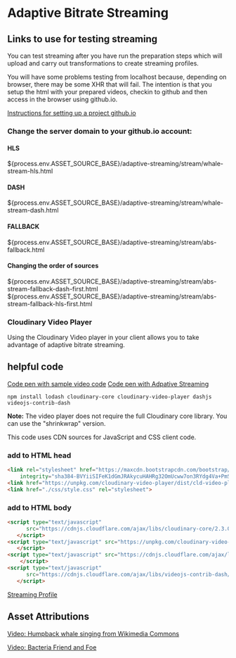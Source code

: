 # Adaptive Bitrate Streaming

## Links to use for testing streaming
You can test streaming after you have run the preparation steps which will upload and carry out transformations to create streaming profiles.  

You will have some problems testing from localhost because, depending on browser, there may be
 some XHR that will fail.  The intention is that you setup the html with your prepared videos, checkin to github and then access in the browser using github.io. 

 [Instructions for setting up a project github.io](https://help.github.com/en/github/working-with-github-pages/about-github-pages)  

### Change the server domain to your github.io account: 
#### HLS  
${process.env.ASSET_SOURCE_BASE}/adaptive-streaming/stream/whale-stream-hls.html
#### DASH
${process.env.ASSET_SOURCE_BASE}/adaptive-streaming/stream/whale-stream-dash.html
#### FALLBACK
${process.env.ASSET_SOURCE_BASE}/adaptive-streaming/stream/abs-fallback.html

#### Changing the order of sources
${process.env.ASSET_SOURCE_BASE}/adaptive-streaming/stream/abs-stream-fallback-dash-first.html
${process.env.ASSET_SOURCE_BASE}/adaptive-streaming/stream/abs-stream-fallback-hls-first.html

### Cloudinary Video Player

Using the Cloudinary Video player in your client allows you to take advantage of adaptive bitrate streaming.  



## helpful code
[Code pen with sample video code](https://codepen.io/team/Cloudinary/project/full/XLYMQV/)
[Code pen with Adpative Streaming](https://codepen.io/team/Cloudinary/project/full/XLYMQV/)

`npm install lodash cloudinary-core cloudinary-video-player dashjs videojs-contrib-dash`


**Note:** The video player does not require the full Cloudinary core library. You can use the "shrinkwrap" version. 

This code uses CDN sources for JavaScript and CSS client code.

### add to HTML head 

```html 
<link rel="stylesheet" href="https://maxcdn.bootstrapcdn.com/bootstrap/3.3.7/css/bootstrap.min.css"
    integrity="sha384-BVYiiSIFeK1dGmJRAkycuHAHRg32OmUcww7on3RYdg4Va+PmSTsz/K68vbdEjh4u" crossorigin="anonymous">
<link href="https://unpkg.com/cloudinary-video-player/dist/cld-video-player.min.css" rel="stylesheet">
<link href="./css/style.css" rel="stylesheet">
```

### add to HTML body  

```html
<script type="text/javascript"
      src="https://cdnjs.cloudflare.com/ajax/libs/cloudinary-core/2.3.0/cloudinary-core-shrinkwrap.js">
   </script>
<script type="text/javascript" src="https://unpkg.com/cloudinary-video-player/dist/cld-video-player.min.js">
   </script>
<script type="text/javascript" src="https://cdnjs.cloudflare.com/ajax/libs/dashjs/2.6.3/dash.all.min.js">
    </script>
<script type="text/javascript"
      src="https://cdnjs.cloudflare.com/ajax/libs/videojs-contrib-dash/2.9.2/videojs-dash.min.js">
   </script>

```



<link href="https://unpkg.com/cloudinary-video-player@1.3.3/dist/cld-video-player.min.css" 
   rel="stylesheet">
<script src="https://unpkg.com/cloudinary-core@2.6.3/cloudinary-core-shrinkwrap.min.js" 
   type="text/javascript"></script>
<script src="https://unpkg.com/cloudinary-video-player@1.3.3/dist/cld-video-player.min.js" 
   type="text/javascript"></script>

<script src="https://cdnjs.cloudflare.com/ajax/libs/dashjs/3.0.0/dash.all.min.js" type="text/javascript"></script>
<script src="https://cdnjs.cloudflare.com/ajax/libs/videojs-contrib-dash/2.9.2/videojs-dash.min.js" 
    type="text/javascript">  
</script>

[Streaming Profile](https://cloudinary.com/documentation/video_manipulation_and_delivery#predefined_streaming_profiles)

## Asset Attributions
[Video: Humpback whale singing from Wikimedia Commons](https://upload.wikimedia.org/wikipedia/commons/transcoded/7/74/Humpbackwhale_singing.webm/Humpbackwhale_singing.webm.360p.vp9.webm)

[Video: Bacteria Friend and Foe](https://archive.org/details/bacteria_friend_and_foe)